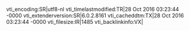 vti_encoding:SR|utf8-nl
vti_timelastmodified:TR|28 Oct 2016 03:23:44 -0000
vti_extenderversion:SR|6.0.2.8161
vti_cacheddtm:TX|28 Oct 2016 03:23:44 -0000
vti_filesize:IR|1485
vti_backlinkinfo:VX|
